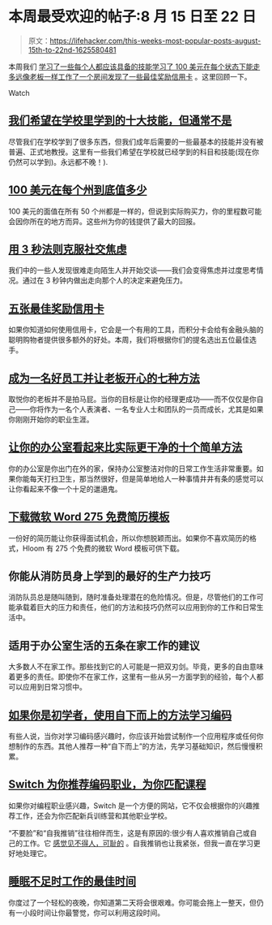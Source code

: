 # 本周最受欢迎的帖子:8 月 15 日至 22 日

> 原文：<https://lifehacker.com/this-weeks-most-popular-posts-august-15th-to-22nd-1625580481>

本周我们 [学习了一些每个人都应该具备的技能](https://lifehacker.com/top-10-skills-we-wish-were-taught-in-school-but-usuall-1622414148)[学习了 100 美元在每个状态下能走多远](http://lifehacker.com/how-much-100-is-really-worth-in-every-state-1624621738)[像老板一样工作了一个房间](http://lifehacker.com/overcome-social-anxiety-with-the-3-second-rule-1619636095)[发现了一些最佳奖励信用卡](http://lifehacker.com/five-best-rewards-credit-cards-1622819827) 。这里回顾一下。

Watch

## [我们希望在学校里学到的十大技能，但通常不是](http://lifehacker.com/top-10-skills-we-wish-were-taught-in-school-but-usuall-1622414148)

尽管我们在学校学到了很多东西，但我们成年后需要的一些最基本的技能并没有被普遍、正式地教授。这里有一些我们希望在学校就已经学到的科目和技能(现在你仍然可以学到)。永远都不晚！).

## [100 美元在每个州到底值多少](http://lifehacker.com/how-much-100-is-really-worth-in-every-state-1624621738)

100 美元的面值在所有 50 个州都是一样的，但说到实际购买力，你的里程数可能会因你所在的地方而异。这些州为你的钱提供了最大的回报。

## [用 3 秒法则克服社交焦虑](http://lifehacker.com/overcome-social-anxiety-with-the-3-second-rule-1619636095)

我们中的一些人发现很难走向陌生人并开始交谈——我们会变得焦虑并过度思考情况。通过在 3 秒钟内做出走向那个人的决定来避免压力。

## [五张最佳奖励信用卡](http://lifehacker.com/five-best-rewards-credit-cards-1622819827)

如果你知道如何使用信用卡，它会是一个有用的工具，而积分卡会给有金融头脑的聪明购物者提供很多额外的好处。本周，我们将根据你们的提名选出五位最佳选手。

## [成为一名好员工并让老板开心的七种方法](http://lifehacker.com/seven-ways-to-be-a-good-employee-and-make-your-boss-hap-1622335033)

取悦你的老板并不是拍马屁。当你的目标是让你的经理更成功——而不仅仅是你自己——你将作为一名个人表演者、一名专业人士和团队的一员而成长，尤其是如果你刚刚开始你的职业生涯。

## [让你的办公室看起来比实际更干净的十个简单方法](http://lifehacker.com/ten-simple-ways-to-make-your-office-look-cleaner-than-i-1624564242)

你的办公室是你出门在外的家，保持办公室整洁对你的日常工作生活非常重要。如果你能每天打扫卫生，那当然很好，但是简单地给人一种事情井井有条的感觉可以让你看起来不像一个十足的邋遢鬼。

## [下载微软 Word 275 免费简历模板](http://lifehacker.com/download-275-free-resume-templates-for-microsoft-word-1624865230)

一份好的简历能让你获得面试机会，所以你想脱颖而出。如果你不喜欢简历的格式，Hloom 有 275 个免费的微软 Word 模板可供下载。

## 你能从消防员身上学到的最好的生产力技巧

消防队员总是随叫随到，随时准备处理潜在的危险情况。但是，尽管他们的工作可能承载着巨大的压力和责任，他们的方法和技巧仍然可以应用到你的工作和日常生活中。

## 适用于办公室生活的五条在家工作的建议

大多数人不在家工作。那些找到它的人可能是一把双刃剑。毕竟，更多的自由意味着更多的责任。即使你不在家工作，这里有一些从另一方面学到的经验，每个人都可以应用到日常习惯中。

## [如果你是初学者，使用自下而上的方法学习编码](http://lifehacker.com/use-a-bottom-up-approach-to-learning-to-code-if-youre-a-1625048803)

有些人说，当你对学习编码感兴趣时，你应该开始尝试制作一个应用程序或任何你想制作的东西。其他人推荐一种“自下而上”的方法，先学习基础知识，然后慢慢积累。

## [Switch 为你推荐编码职业，为你匹配课程](http://lifehacker.com/switch-recommends-a-coding-career-for-you-and-matches-y-1623959107)

如果你对编程职业感兴趣，Switch 是一个方便的网站，它不仅会根据你的兴趣推荐工作，还会为你匹配新兵训练营和其他职业学校。

“不要脸”和“自我推销”往往相伴而生，这是有原因的:很少有人喜欢推销自己或自己的工作。它 [感觉见不得人，可耻的](http://lifehacker.com/how-to-promote-yourself-without-being-sleazy-5883298) 。自我推销也让我紧张，但我一直在学习更好地处理它。

## [睡眠不足时工作的最佳时间](http://lifehacker.com/the-best-time-to-work-when-youre-sleep-deprived-1623490492)

你度过了一个轻松的夜晚，你知道第二天将会很艰难。你可能会拖上一整天，但仍有一小段时间让你最警觉，你可以利用这段时间。